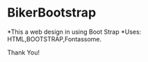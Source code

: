 ﻿# BikerBootstrap
 *This a web design in using Boot Strap
 *Uses: HTML,BOOTSTRAP,Fontassome.

 Thank You!
 
